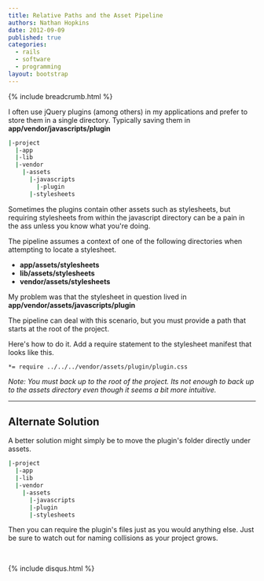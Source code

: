```yaml
---
title: Relative Paths and the Asset Pipeline
authors: Nathan Hopkins
date: 2012-09-09
published: true
categories:
  - rails
  - software
  - programming
layout: bootstrap
---
```


{% include breadcrumb.html %}

I often use jQuery plugins (among others) in my applications and prefer to store them in a single directory. Typically saving them in **app/vendor/javascripts/plugin**

```bash
|-project
  |-app
  |-lib
  |-vendor
    |-assets
      |-javascripts
        |-plugin
      |-stylesheets
```

Sometimes the plugins contain other assets such as stylesheets,
but requiring stylesheets from within the javascript directory
can be a pain in the ass unless you know what you're doing.

The pipeline assumes a context of one of the following directories when attempting to locate a stylesheet.

* **app/assets/stylesheets**
* **lib/assets/stylesheets**
* **vendor/assets/stylesheets**

My problem was that the stylesheet in question lived in **app/vendor/assets/javascripts/plugin**

The pipeline can deal with this scenario, but you must provide a path that starts at the root of the project.

Here's how to do it. Add a require statement to the stylesheet manifest that looks like this.

`*= require ../../../vendor/assets/plugin/plugin.css`

*Note: You must back up to the root of the project.
Its not enough to back up to the assets directory even though it seems a bit more intuitive.*

---

## Alternate Solution

A better solution might simply be to move the plugin's folder directly under assets.

```bash
|-project
  |-app
  |-lib
  |-vendor
    |-assets
      |-javascripts
      |-plugin
      |-stylesheets
```

Then you can require the plugin's files just as you would anything else.
Just be sure to watch out for naming collisions as your project grows.

<div class="row">
  <div class="span12">
    <br />
    <p>
      {% include disqus.html %}
    </p>
  </div>
</div>
